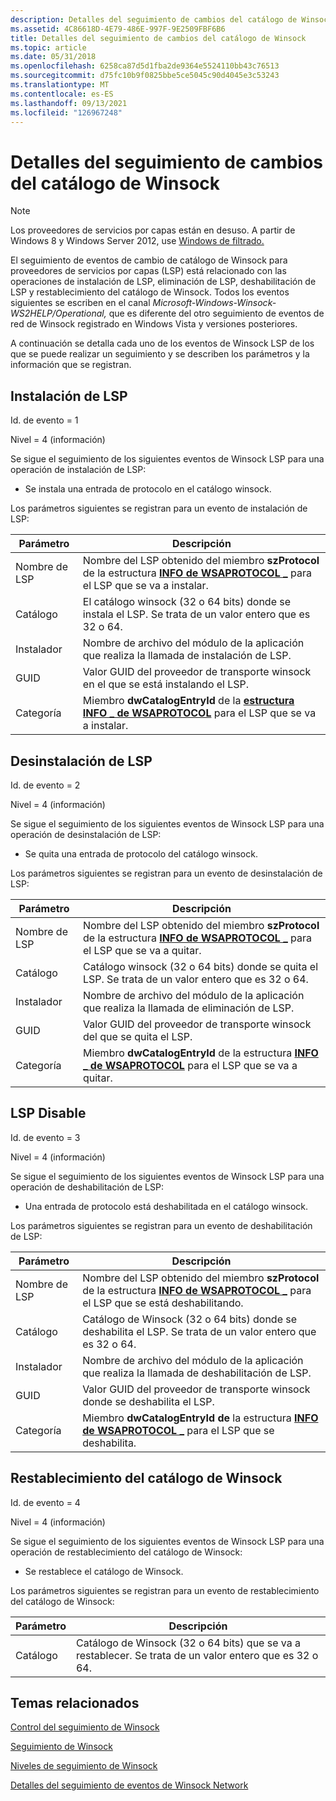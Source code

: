 ```yaml
---
description: Detalles del seguimiento de cambios del catálogo de Winsock
ms.assetid: 4C86618D-4E79-486E-997F-9E2509FBF6B6
title: Detalles del seguimiento de cambios del catálogo de Winsock
ms.topic: article
ms.date: 05/31/2018
ms.openlocfilehash: 6258ca87d5d1fba2de9364e5524110bb43c76513
ms.sourcegitcommit: d75fc10b9f0825bbe5ce5045c90d4045e3c53243
ms.translationtype: MT
ms.contentlocale: es-ES
ms.lasthandoff: 09/13/2021
ms.locfileid: "126967248"
---
```

# <a name="winsock-catalog-change-tracing-details"></a>Detalles del seguimiento de cambios del catálogo de Winsock

> [!Note]  
> Los proveedores de servicios por capas están en desuso. A partir de Windows 8 y Windows Server 2012, use [Windows de filtrado.](../fwp/windows-filtering-platform-start-page.md)

 

El seguimiento de eventos de cambio de catálogo de Winsock para proveedores de servicios por capas (LSP) está relacionado con las operaciones de instalación de LSP, eliminación de LSP, deshabilitación de LSP y restablecimiento del catálogo de Winsock. Todos los eventos siguientes se escriben en el canal *Microsoft-Windows-Winsock-WS2HELP/Operational,* que es diferente del otro seguimiento de eventos de red de Winsock registrado en Windows Vista y versiones posteriores.

A continuación se detalla cada uno de los eventos de Winsock LSP de los que se puede realizar un seguimiento y se describen los parámetros y la información que se registran.

## <a name="lsp-install"></a>Instalación de LSP

Id. de evento = 1

Nivel = 4 (información)

Se sigue el seguimiento de los siguientes eventos de Winsock LSP para una operación de instalación de LSP:

-   Se instala una entrada de protocolo en el catálogo winsock.

Los parámetros siguientes se registran para un evento de instalación de LSP:



| Parámetro                                                                                                | Descripción                                                                                                                                                             |
|----------------------------------------------------------------------------------------------------------|-------------------------------------------------------------------------------------------------------------------------------------------------------------------------|
| <span id="LSP_Name"></span><span id="lsp_name"></span><span id="LSP_NAME"></span>Nombre de LSP<br/>     | Nombre del LSP obtenido del miembro **szProtocol** de la estructura [**INFO de WSAPROTOCOL \_**](/windows/win32/api/winsock2/ns-winsock2-wsaprotocol_infoa) para el LSP que se va a instalar.<br/> |
| <span id="Catalog"></span><span id="catalog"></span><span id="CATALOG"></span>Catálogo<br/>         | El catálogo winsock (32 o 64 bits) donde se instala el LSP. Se trata de un valor entero que es 32 o 64.<br/>                                   |
| <span id="Installer"></span><span id="installer"></span><span id="INSTALLER"></span>Instalador<br/> | Nombre de archivo del módulo de la aplicación que realiza la llamada de instalación de LSP.<br/>                                                                                          |
| <span id="GUID"></span><span id="guid"></span>GUID<br/>                                            | Valor GUID del proveedor de transporte winsock en el que se está instalando el LSP.<br/>                                                                      |
| <span id="Category"></span><span id="category"></span><span id="CATEGORY"></span>Categoría<br/>     | Miembro **dwCatalogEntryId** de la [**estructura INFO \_ de WSAPROTOCOL**](/windows/win32/api/winsock2/ns-winsock2-wsaprotocol_infoa) para el LSP que se va a instalar.<br/>                                |



 

## <a name="lsp-uninstall"></a>Desinstalación de LSP

Id. de evento = 2

Nivel = 4 (información)

Se sigue el seguimiento de los siguientes eventos de Winsock LSP para una operación de desinstalación de LSP:

-   Se quita una entrada de protocolo del catálogo winsock.

Los parámetros siguientes se registran para un evento de desinstalación de LSP:



| Parámetro                                                                                                | Descripción                                                                                                                                                           |
|----------------------------------------------------------------------------------------------------------|-----------------------------------------------------------------------------------------------------------------------------------------------------------------------|
| <span id="LSP_Name"></span><span id="lsp_name"></span><span id="LSP_NAME"></span>Nombre de LSP<br/>     | Nombre del LSP obtenido del miembro **szProtocol** de la estructura [**INFO de WSAPROTOCOL \_**](/windows/win32/api/winsock2/ns-winsock2-wsaprotocol_infoa) para el LSP que se va a quitar.<br/> |
| <span id="Catalog"></span><span id="catalog"></span><span id="CATALOG"></span>Catálogo<br/>         | Catálogo winsock (32 o 64 bits) donde se quita el LSP. Se trata de un valor entero que es 32 o 64.<br/>                                   |
| <span id="Installer"></span><span id="installer"></span><span id="INSTALLER"></span>Instalador<br/> | Nombre de archivo del módulo de la aplicación que realiza la llamada de eliminación de LSP.<br/>                                                                                         |
| <span id="GUID"></span><span id="guid"></span>GUID<br/>                                            | Valor GUID del proveedor de transporte winsock del que se quita el LSP.<br/>                                                                             |
| <span id="Category"></span><span id="category"></span><span id="CATEGORY"></span>Categoría<br/>     | Miembro **dwCatalogEntryId** de la estructura [**INFO \_ de WSAPROTOCOL**](/windows/win32/api/winsock2/ns-winsock2-wsaprotocol_infoa) para el LSP que se va a quitar.<br/>                                |



 

## <a name="lsp-disable"></a>LSP Disable

Id. de evento = 3

Nivel = 4 (información)

Se sigue el seguimiento de los siguientes eventos de Winsock LSP para una operación de deshabilitación de LSP:

-   Una entrada de protocolo está deshabilitada en el catálogo winsock.

Los parámetros siguientes se registran para un evento de deshabilitación de LSP:



| Parámetro                                                                                                | Descripción                                                                                                                                                            |
|----------------------------------------------------------------------------------------------------------|------------------------------------------------------------------------------------------------------------------------------------------------------------------------|
| <span id="LSP_Name"></span><span id="lsp_name"></span><span id="LSP_NAME"></span>Nombre de LSP<br/>     | Nombre del LSP obtenido del miembro **szProtocol** de la estructura [**INFO de WSAPROTOCOL \_**](/windows/win32/api/winsock2/ns-winsock2-wsaprotocol_infoa) para el LSP que se está deshabilitando.<br/> |
| <span id="Catalog"></span><span id="catalog"></span><span id="CATALOG"></span>Catálogo<br/>         | Catálogo de Winsock (32 o 64 bits) donde se deshabilita el LSP. Se trata de un valor entero que es 32 o 64.<br/>                                   |
| <span id="Installer"></span><span id="installer"></span><span id="INSTALLER"></span>Instalador<br/> | Nombre de archivo del módulo de la aplicación que realiza la llamada de deshabilitación de LSP.<br/>                                                                                         |
| <span id="GUID"></span><span id="guid"></span>GUID<br/>                                            | Valor GUID del proveedor de transporte winsock donde se deshabilita el LSP.<br/>                                                                           |
| <span id="Category"></span><span id="category"></span><span id="CATEGORY"></span>Categoría<br/>     | Miembro **dwCatalogEntryId de** la estructura [**INFO de WSAPROTOCOL \_**](/windows/win32/api/winsock2/ns-winsock2-wsaprotocol_infoa) para el LSP que se deshabilita.<br/>                                |



 

## <a name="winsock-catalog-reset"></a>Restablecimiento del catálogo de Winsock

Id. de evento = 4

Nivel = 4 (información)

Se sigue el seguimiento de los siguientes eventos de Winsock LSP para una operación de restablecimiento del catálogo de Winsock:

-   Se restablece el catálogo de Winsock.

Los parámetros siguientes se registran para un evento de restablecimiento del catálogo de Winsock:



| Parámetro                                                                                        | Descripción                                                                                                              |
|--------------------------------------------------------------------------------------------------|--------------------------------------------------------------------------------------------------------------------------|
| <span id="Catalog"></span><span id="catalog"></span><span id="CATALOG"></span>Catálogo<br/> | Catálogo de Winsock (32 o 64 bits) que se va a restablecer. Se trata de un valor entero que es 32 o 64.<br/> |



 

## <a name="related-topics"></a>Temas relacionados

<dl> <dt>

[Control del seguimiento de Winsock](control-of-winsock-tracing.md)
</dt> <dt>

[Seguimiento de Winsock](winsock-tracing.md)
</dt> <dt>

[Niveles de seguimiento de Winsock](winsock-tracing-levels.md)
</dt> <dt>

[Detalles del seguimiento de eventos de Winsock Network](winsock-tracing-event-details.md)
</dt> </dl>

 

 
